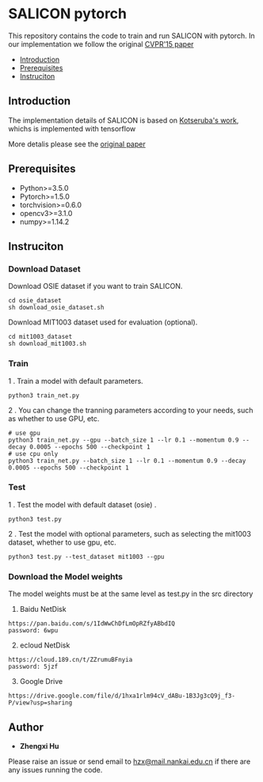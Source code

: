 # SALICON pytorch

This repository contains the code to train and run SALICON with pytorch. In our implementation we follow the original [CVPR'15 paper](https://www.cv-foundation.org/openaccess/content_iccv_2015/papers/Huang_SALICON_Reducing_the_ICCV_2015_paper.pdf)

- [Introduction](##Introduction)
- [Prerequisites](##Prerequisites)
- [Instruciton](##Instruciton)

## Introduction


The implementation details of SALICON is based on [Kotseruba's work](https://github.com/ykotseruba/SALICONtf), whichs is implemented with tensorflow

More detalis please see the [original paper](https://www.cv-foundation.org/openaccess/content_iccv_2015/papers/Huang_SALICON_Reducing_the_ICCV_2015_paper.pdf)


## Prerequisites

- Python>=3.5.0
- Pytorch>=1.5.0
- torchvision>=0.6.0
- opencv3>=3.1.0
- numpy>=1.14.2

## Instruciton



### Download Dataset



Download OSIE dataset if you want to train SALICON.

```
cd osie_dataset
sh download_osie_dataset.sh
```

Download MIT1003 dataset used for evaluation (optional).

```
cd mit1003_dataset
sh download_mit1003.sh
```


### Train



1 . Train a model with default parameters.

```
python3 train_net.py
```
2 . You can change the tranning parameters according to your needs, such as whether to use GPU, etc.


```
# use gpu
python3 train_net.py --gpu --batch_size 1 --lr 0.1 --momentum 0.9 --decay 0.0005 --epochs 500 --checkpoint 1
# use cpu only
python3 train_net.py --batch_size 1 --lr 0.1 --momentum 0.9 --decay 0.0005 --epochs 500 --checkpoint 1
```



### Test



1 . Test the model with default dataset (osie) .

```
python3 test.py
```

2 . Test the model with optional parameters, such as selecting the mit1003 dataset, whether to use gpu, etc.

```
python3 test.py --test_dataset mit1003 --gpu
```

### Download the Model weights
The model weights must be at the same level as test.py in the src directory

1. Baidu NetDisk
```
https://pan.baidu.com/s/1IdWwChDfLmOpRZfyABbdIQ 
password: 6wpu
```

2. ecloud NetDisk
```
https://cloud.189.cn/t/ZZrumuBFnyia
password: 5jzf
```

3. Google Drive
```
https://drive.google.com/file/d/1hxa1rlm94cV_dABu-1B3Jg3cQ9j_f3-P/view?usp=sharing
```



## Author



* **Zhengxi Hu**

Please raise an issue or send email to hzx@mail.nankai.edu.cn if there are any issues running the code.

